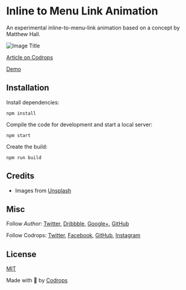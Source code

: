 # Inline to Menu Link Animation

An experimental inline-to-menu-link animation based on a concept by Matthew Hall.

![Image Title](https://tympanus.net/codrops/wp-content/uploads/2021/06/InlinetoMenuLink_feat.jpg)

[Article on Codrops](https://tympanus.net/codrops/?p=55044)

[Demo](http://tympanus.net/Development/InlineToMenuLink/)


## Installation

Install dependencies:

```
npm install
```

Compile the code for development and start a local server:

```
npm start
```

Create the build:

```
npm run build
```

## Credits

- Images from [Unsplash](https://unsplash.com/)

## Misc

Follow *Author*: [Twitter](), [Dribbble](), [Google+](), [GitHub]() 

Follow Codrops: [Twitter](http://www.twitter.com/codrops), [Facebook](http://www.facebook.com/codrops), [GitHub](https://github.com/codrops), [Instagram](https://www.instagram.com/codropsss/)

## License
[MIT](LICENSE)

Made with :blue_heart:  by [Codrops](http://www.codrops.com)





